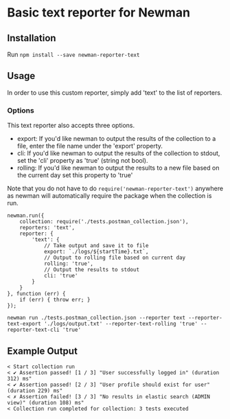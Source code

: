 # Basic text reporter for Newman

## Installation
Run `npm install --save newman-reporter-text`

## Usage
In order to use this custom reporter, simply add 'text' to the list of reporters.

### Options
This text reporter also accepts three options.
* export: If you'd like newman to output the results of the collection to a file, enter the file name under the 'export' property.
* cli: If you'd like newman to output the results of the collection to stdout, set the 'cli' property as 'true' (string not bool).
* rolling: If you'd like newman to output the results to a new file based on the current day set this property to 'true'

Note that you do not have to do `require('newman-reporter-text')` anywhere as newman will automatically require the package when the collection is run.

```
newman.run({
    collection: require('./tests.postman_collection.json'),
    reporters: 'text',
    reporter: {
        'text': {
            // Take output and save it to file
            export: `./logs/${startTime}.txt`,
            // Output to rolling file based on current day
            rolling: 'true',
            // Output the results to stdout
            cli: 'true'
        }
    }
}, function (err) {
    if (err) { throw err; }
});
```

```
newman run ./tests.postman_collection.json --reporter text --reporter-text-export './logs/output.txt' --reporter-text-rolling 'true' --reporter-text-cli 'true'
```

## Example Output
```
< Start collection run
< ✔ Assertion passed! [1 / 3] "User successfully logged in" (duration 312) ms"
< ✔ Assertion passed! [2 / 3] "User profile should exist for user" (duration 229) ms"
< ✗ Assertion failed! [3 / 3] "No results in elastic search (ADMIN view)" (duration 108) ms"
< Collection run completed for collection: 3 tests executed
```
